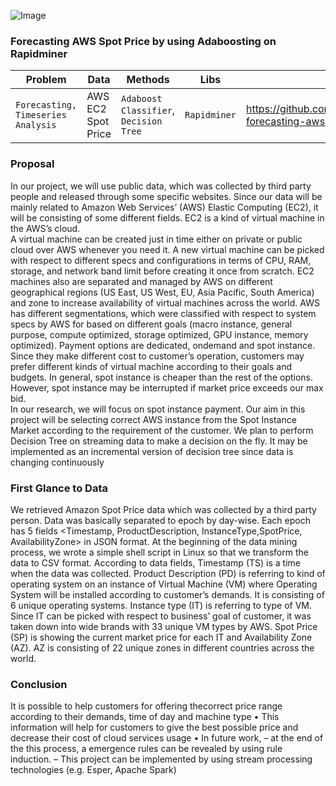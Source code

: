 ![Image](https://image.slidesharecdn.com/leveragingelasticweb-scalecomputingwithaws-150326210749-conversion-gate01/95/leveraging-elastic-web-scale-computing-with-aws-5-638.jpg?cb=1463633063)

### Forecasting AWS Spot Price by using Adaboosting on Rapidminer

|__Problem__|__Data__|__Methods__|__Libs__|__Link__|
|-|-|-|-|-|
|`Forecasting, Timeseries Analysis`|AWS EC2 Spot Price|`Adaboost Classifier`, `Decision Tree`|`Rapidminer`|https://github.com/erdiolmezogullari/ml-forecasting-aws-spot-price|

### Proposal
In our project, we will use public data, which was collected by third party people and released through some specific websites. Since our data will be mainly related to Amazon Web Services’ (AWS) Elastic Computing (EC2), it will be consisting of some different fields. EC2 is a kind of virtual machine in the AWS’s cloud.  
A virtual machine can be created just in time either on private or public cloud over AWS whenever you need it. A new virtual machine can be picked with respect to different specs and configurations in terms of CPU, RAM, storage, and network band limit before creating it once from scratch. EC2 machines also are separated and managed by AWS on different geographical regions (US East, US West, EU, Asia Pacific, South America) and 
zone to increase availability of virtual machines across the world. AWS has different segmentations, which were classified with respect to system specs by AWS for based on different goals (macro instance, general purpose, compute optimized, storage optimized, GPU instance, memory optimized).  Payment options are dedicated, on­demand and spot instance. Since they make different cost to customer’s operation, customers may
prefer different kinds of virtual machine according to their goals and budgets.  In general, spot instance is cheaper than the rest of the options. However, spot instance may be interrupted if market price exceeds our max bid.  
In our research, we will focus on spot instance payment. Our aim in this project will be selecting correct AWS instance from the Spot Instance Market according to the requirement of the customer. We plan to perform Decision Tree on streaming data to make a decision on the fly. It may be implemented as an incremental version of decision tree since data is changing continuously

### First Glance to Data
We retrieved Amazon Spot Price data which was collected by a third party person. Data was basically separated to epoch by day-wise. Each epoch has 5 fields <Timestamp, ProductDescription, InstanceType,SpotPrice, AvailabilityZone> in JSON format. At the beginning of the data mining process, we wrote a simple shell script in Linux so that we transform the data to CSV format. According to data fields, Timestamp (TS) is a time when the data was collected. Product Description (PD) is referring to kind of
operating system on an instance of Virtual Machine (VM) where Operating System will be installed according to customer’s demands. It is consisting of 6 unique operating systems. Instance type (IT) is referring to type of VM. Since IT can be picked with respect to business’ goal of customer, it was taken down into wide brands with 33 unique VM types by AWS. Spot Price (SP) is showing the current market price for each IT and Availability Zone (AZ). AZ is consisting of 22 unique zones in different countries
across the world.

### Conclusion

It is possible to help customers for offering thecorrect price range according to their demands,
time of day and machine type
• This information will help for customers to give
the best possible price and decrease their cost of
cloud services usage
• In future work,
– at the end of the this process, a emergence rules can
be revealed by using rule induction.
– This project can be implemented by using stream
processing technologies (e.g. Esper, Apache Spark)
